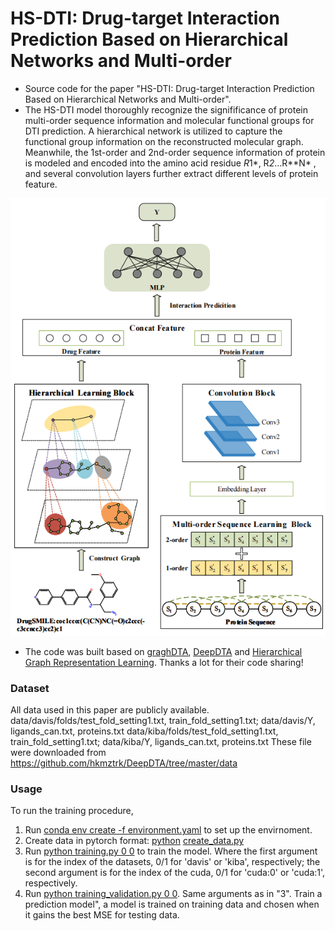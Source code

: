 # HS-DTI: Drug-target Interaction Prediction Based on Hierarchical Networks and Multi-order

- Source code for the paper "HS-DTI: Drug-target Interaction Prediction Based on Hierarchical Networks and Multi-order".
- The  HS-DTI model  thoroughly recognize the signifificance of protein multi-order sequence information and molecular functional groups for DTI prediction. A hierarchical network is utilized to capture the functional group information on the reconstructed molecular graph. Meanwhile, the 1st-order and 2nd-order sequence information of protein is modeled and encoded into the amino acid residue *R*1*, R*2*...R**N* , and several convolution layers further extract different levels of protein feature.



![HS-DTI](visal/model.png)

- The code was built based on [graghDTA](https://github.com/thinng/GraphDTA), [DeepDTA](https://github.com/hkmztrk/DeepDTA) and [Hierarchical Graph Representation Learning](https://github.com/murphyyhuang/gnn_hierarchical_pooling). Thanks a lot for their code sharing!

### Dataset

All data used in this paper are publicly available. data/davis/folds/test_fold_setting1.txt, train_fold_setting1.txt;  data/davis/Y, ligands_can.txt, proteins.txt
data/kiba/folds/test_fold_setting1.txt, train_fold_setting1.txt;  data/kiba/Y, ligands_can.txt, proteins.txt
These file were downloaded from https://github.com/hkmztrk/DeepDTA/tree/master/data

### Usage

To run the training procedure,

1. Run [conda env create -f environment.yaml]( ) to set up the envirnoment.
2. Create data in pytorch format: [python]() [create_data.py]()
3. Run [python training.py 0 0]()  to train the model.  Where the first argument is for the index of the datasets, 0/1 for 'davis' or 'kiba', respectively; the second argument is for the index of the cuda, 0/1 for 'cuda:0' or 'cuda:1', respectively. 
4. Run [python training_validation.py 0 0](). Same arguments as in "3". Train a prediction model", a model is trained on training data and chosen when it gains the best MSE for testing data.

